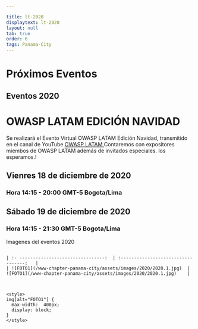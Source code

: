 ```yaml
---

title: lt-2020
displaytext: lt-2020
layout: null
tab: true
order: 6
tags: Panama-City
---
```


# Próximos Eventos

## Eventos 2020

# OWASP LATAM EDICIÓN NAVIDAD


Se realizará el Evento Virtual OWASP LATAM Edición Navidad, transmitido en el canal de YouTube [OWASP LATAM ](https://www.youtube.com/c/OWASPLATAM "OWASP LATAM")
Contaremos con expositores miembos de OWASP LATAM además de invitados especiales. los esperamos.!

## Vienres 18 de diciembre de 2020
### Hora 14:15 - 20:00 GMT-5 Bogota/Lima

## Sábado 19 de diciembre de 2020
### Hora 14:15 - 21:30 GMT-5 Bogota/Lima

Imagenes del eventos 2020
```

| :- --------------------------------:  | :----------------------------------:   |
| ![FOTO1](/www-chapter-panama-city/assets/images/2020/2020.1.jpg)  | ![FOTO1](/www-chapter-panama-city/assets/images/2020/2020.1.jpg)    |



<style>
img[alt="FOTO1"] { 
  max-width:  400px; 
  display: block;
}
</style> 